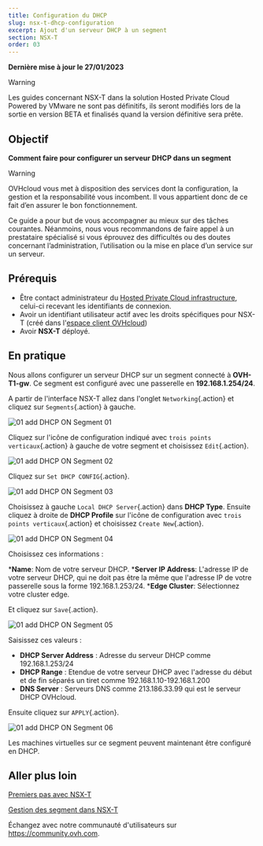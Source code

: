```yaml
---
title: Configuration du DHCP
slug: nsx-t-dhcp-configuration
excerpt: Ajout d'un serveur DHCP à un segment
section: NSX-T
order: 03
---
```


**Dernière mise à jour le 27/01/2023**

> [!warning]
> Les guides concernant NSX-T dans la solution Hosted Private Cloud Powered by VMware ne sont pas définitifs, ils seront modifiés lors de la sortie en version BETA et finalisés quand la version définitive sera prête. 
>

## Objectif

**Comment faire pour configurer un serveur DHCP dans un segment**

> [!warning]
> OVHcloud vous met à disposition des services dont la configuration, la gestion et la responsabilité vous incombent. Il vous appartient donc de ce fait d’en assurer le bon fonctionnement.
>
> Ce guide a pour but de vous accompagner au mieux sur des tâches courantes. Néanmoins, nous vous recommandons de faire appel à un prestataire spécialisé si vous éprouvez des difficultés ou des doutes concernant l’administration, l’utilisation ou la mise en place d’un service sur un serveur.
>

## Prérequis

- Être contact administrateur du [Hosted Private Cloud infrastructure](https://www.ovhcloud.com/fr/enterprise/products/hosted-private-cloud/), celui-ci recevant les identifiants de connexion.
- Avoir un identifiant utilisateur actif avec les droits spécifiques pour NSX-T (créé dans l'[espace client OVHcloud](https://www.ovh.com/auth/?action=gotomanager&from=https://www.ovh.com/fr/&ovhSubsidiary=fr))
- Avoir **NSX-T** déployé.

## En pratique

Nous allons configurer un serveur DHCP sur un segment connecté à **OVH-T1-gw**. Ce segment est configuré avec une passerelle en **192.168.1.254/24**.

A partir de l'interface NSX-T allez dans l'onglet `Networking`{.action} et cliquez sur `Segments`{.action} à gauche.

![01 add DHCP ON Segment 01](images/01-add-dhcp-on-segment01.png)

Cliquez sur l'icône de configuration indiqué avec `trois points verticaux`{.action} à gauche de votre segment et choisissez `Edit`{.action}.

![01 add DHCP ON Segment 02](images/01-add-dhcp-on-segment02.png)

Cliquez sur `Set DHCP CONFIG`{.action}.

![01 add DHCP ON Segment 03](images/01-add-dhcp-on-segment03.png)

Choisissez à gauche `Local DHCP Server`{.action} dans **DHCP Type**. Ensuite cliquez à droite de **DHCP Profile** sur l'icône de configuration avec `trois points verticaux`{.action} et choisissez `Create New`{.action}.

![01 add DHCP ON Segment 04](images/01-add-dhcp-on-segment04.png)

Choisissez ces informations :

***Name**: Nom de votre serveur DHCP.
***Server IP Address**: L'adresse IP de votre serveur DHCP, qui ne doit pas être la même que l'adresse IP de votre passerelle sous la forme 192.168.1.253/24.
***Edge Cluster**: Sélectionnez votre cluster edge.

Et cliquez sur `Save`{.action}.

![01 add DHCP ON Segment 05](images/01-add-dhcp-on-segment05.png)

Saisissez ces valeurs :

* **DHCP Server Address** :  Adresse du serveur DHCP comme 192.168.1.253/24
* **DHCP Range** : Etendue de votre serveur DHCP avec l'adresse du début et de fin séparés un tiret comme 192.168.1.10-192.168.1.200
* **DNS Server** : Serveurs DNS comme 213.186.33.99 qui est le serveur DHCP OVHcloud.

Ensuite cliquez sur `APPLY`{.action}.

![01 add DHCP ON Segment 06](images/01-add-dhcp-on-segment06.png)

Les machines virtuelles sur ce segment peuvent maintenant être configuré en DHCP.

## Aller plus loin

[Premiers pas avec NSX-T](https://docs.ovh.com/fr/private-cloud/nsx-t-first-steps/)

[Gestion des segment dans NSX-T](https://docs.ovh.com/fr/nsx-t-segment-management/)

Échangez avec notre communauté d'utilisateurs sur <https://community.ovh.com>.

